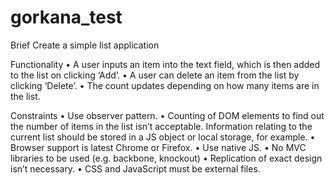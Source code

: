 gorkana_test
============

Brief
Create a simple list application

Functionality
• A user inputs an item into the text field, which is then added to the list on clicking ‘Add’.
• A user can delete an item from the list by clicking ‘Delete’.
• The count updates depending on how many items are in the list.

Constraints
• Use observer pattern.
• Counting of DOM elements to find out the number of items in the list isn’t acceptable. Information relating to the current list should be stored in a JS object or local storage, for example.
• Browser support is latest Chrome or Firefox.
• Use native JS.
• No MVC libraries to be used (e.g. backbone, knockout)
• Replication of exact design isn’t necessary.
• CSS and JavaScript must be external files.
